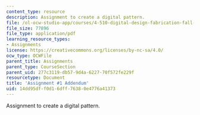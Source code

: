 ```yaml
---
content_type: resource
description: Assignment to create a digital pattern.
file: /ol-ocw-studio-app/courses/4-510-digital-design-fabrication-fall-2008/14dd95dff0d16dff76380e4776a41373_assn1b.pdf
file_size: 77896
file_type: application/pdf
learning_resource_types:
- Assignments
license: https://creativecommons.org/licenses/by-nc-sa/4.0/
ocw_type: OCWFile
parent_title: Assignments
parent_type: CourseSection
parent_uid: 277c3119-db57-9d4a-6227-70f572fe229f
resourcetype: Document
title: 'Assignment #1 Addendum'
uid: 14dd95df-f0d1-6dff-7638-0e4776a41373
---
```

Assignment to create a digital pattern.